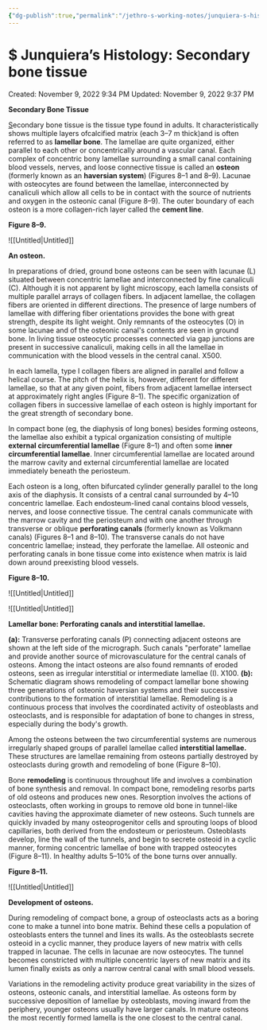 ```yaml
---
{"dg-publish":true,"permalink":"/jethro-s-working-notes/junquiera-s-histology-secondary-bone-tissue/","dgPassFrontmatter":true}
---
```



# $ Junquiera’s Histology: Secondary bone tissue

Created: November 9, 2022 9:34 PM
Updated: November 9, 2022 9:37 PM

**Secondary Bone Tissue**

[S](http://Secondarybonetissueisthetypeusuallyfoundinadults.It)econdary bone tissue is the tissue type found in adults. It characteristically shows multiple layers ofcalcified matrix (each 3–7 m thick)and is often referred to as **lamellar bone**. The lamellae are quite organized, either parallel to each other or concentrically around a vascular canal. Each complex of concentric bony lamellae
surrounding a small canal containing blood vessels, nerves, and loose connective tissue is called an **osteon** (formerly known as an **haversian system**) (Figures 8–1
and 8–9). Lacunae with osteocytes are found between the lamellae, interconnected by canaliculi which allow all cells to be in contact with the source of nutrients and
oxygen in the osteonic canal (Figure 8–9). The outer boundary of each osteon is a more collagen-rich layer called the **cement line**.

**Figure 8–9.**

![[Untitled\|Untitled]]

**An osteon.**

In preparations of dried, ground bone osteons can be seen with lacunae (L) situated between concentric lamellae and interconnected by fine canaliculi (C). Although it is
not apparent by light microscopy, each lamella consists of multiple parallel arrays of collagen fibers. In adjacent lamellae, the collagen fibers are oriented in different
directions. The presence of large numbers of lamellae with differing fiber orientations provides the bone with great strength, despite its light weight. Only remnants of the
osteocytes (O) in some lacunae and of the osteonic canal's contents are seen in ground bone. In living tissue osteocytic processes connected via gap junctions are present
in successive canaliculi, making cells in all the lamellae in communication with the blood vessels in the central canal. X500.

In each lamella, type I collagen fibers are aligned in parallel and follow a helical course. The pitch of the helix is, however, different for different lamellae, so that at
any given point, fibers from adjacent lamellae intersect at approximately right angles (Figure 8–1). The specific organization of collagen fibers in successive lamellae
of each osteon is highly important for the great strength of secondary bone.

In compact bone (eg, the diaphysis of long bones) besides forming osteons, the lamellae also exhibit a typical organization consisting of multiple **external
circumferential lamellae** (Figure 8–1) and often some **inner circumferential lamellae**. Inner circumferential lamellae are located around the marrow cavity and
external circumferential lamellae are located immediately beneath the periosteum.

Each osteon is a long, often bifurcated cylinder generally parallel to the long axis of the diaphysis. It consists of a central canal surrounded by 4–10 concentric
lamellae. Each endosteum-lined canal contains blood vessels, nerves, and loose connective tissue. The central canals communicate with the marrow cavity and the
periosteum and with one another through transverse or oblique **perforating canals** (formerly known as Volkmann canals) (Figures 8–1 and 8–10). The transverse
canals do not have concentric lamellae; instead, they perforate the lamellae. All osteonic and perforating canals in bone tissue come into existence when matrix is laid
down around preexisting blood vessels.

**Figure 8–10.**

![[Untitled\|Untitled]]

![[Untitled\|Untitled]]

**Lamellar bone: Perforating canals and interstitial lamellae.**

**(a):** Transverse perforating canals (P) connecting adjacent osteons are shown at the left side of the micrograph. Such canals "perforate" lamellae and provide another
source of microvasculature for the central canals of osteons. Among the intact osteons are also found remnants of eroded osteons, seen as irregular interstitial or
intermediate lamellae (I). X100. **(b):** Schematic diagram shows remodeling of compact lamellar bone showing three generations of osteonic haversian systems and their
successive contributions to the formation of interstitial lamellae. Remodeling is a continuous process that involves the coordinated activity of osteoblasts and osteoclasts,
and is responsible for adaptation of bone to changes in stress, especially during the body's growth.

Among the osteons between the two circumferential systems are numerous irregularly shaped groups of parallel lamellae called **interstitial lamellae.** These
structures are lamellae remaining from osteons partially destroyed by osteoclasts during growth and remodeling of bone (Figure 8–10).

Bone **remodeling** is continuous throughout life and involves a combination of bone synthesis and removal. In compact bone, remodeling resorbs parts of old osteons
and produces new ones. Resorption involves the actions of osteoclasts, often working in groups to remove old bone in tunnel-like cavities having the approximate
diameter of new osteons. Such tunnels are quickly invaded by many osteoprogenitor cells and sprouting loops of blood capillaries, both derived from the endosteum
or periosteum. Osteoblasts develop, line the wall of the tunnels, and begin to secrete osteoid in a cyclic manner, forming concentric lamellae of bone with trapped
osteocytes (Figure 8–11). In healthy adults 5–10% of the bone turns over annually.

**Figure 8–11.**

![[Untitled\|Untitled]]

**Development of osteons.**

During remodeling of compact bone, a group of osteoclasts acts as a boring cone to make a tunnel into bone matrix. Behind these cells a population of osteoblasts enters
the tunnel and lines its walls. As the osteoblasts secrete osteoid in a cyclic manner, they produce layers of new matrix with cells trapped in lacunae. The cells in lacunae are
now osteocytes. The tunnel becomes constricted with multiple concentric layers of new matrix and its lumen finally exists as only a narrow central canal with small blood
vessels.

Variations in the remodeling activity produce great variability in the sizes of osteons, osteonic canals, and interstitial lamellae. As osteons form by successive
deposition of lamellae by osteoblasts, moving inward from the periphery, younger osteons usually have larger canals. In mature osteons the most recently formed
lamella is the one closest to the central canal.